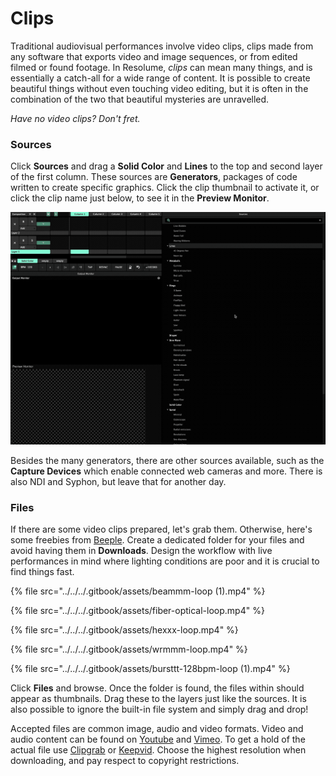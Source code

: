# Clips

Traditional audiovisual performances involve video clips, clips made from any software that exports video and image sequences, or from edited filmed or found footage. In Resolume, _clips_ can mean many things, and is essentially a catch-all for a wide range of content. It is possible to create beautiful things without even touching video editing, but it is often in the combination of the two that beautiful mysteries are unravelled.

_Have no video clips? Don't fret._ 

### Sources

Click **Sources** and drag a **Solid Color** and **Lines** to the top and second layer of the first column. These sources are **Generators**, packages of code written to create specific graphics. Click the clip thumbnail to activate it, or click the clip name just below, to see it in the **Preview Monitor**.

![](../../../.gitbook/assets/resolume-sources%20%281%29.gif)

Besides the many generators, there are other sources available, such as the **Capture Devices** which enable connected web cameras and more. There is also NDI and Syphon, but leave that for another day.

### Files

If there are some video clips prepared, let's grab them. Otherwise, here's some freebies from [Beeple](https://www.beeple-crap.com/vjloops). Create a dedicated folder for your files and avoid having them in **Downloads**. Design the workflow with live performances in mind where lighting conditions are poor and it is crucial to find things fast.

{% file src="../../../.gitbook/assets/beammm-loop \(1\).mp4" %}

{% file src="../../../.gitbook/assets/fiber-optical-loop.mp4" %}

{% file src="../../../.gitbook/assets/hexxx-loop.mp4" %}

{% file src="../../../.gitbook/assets/wrmmm-loop.mp4" %}

{% file src="../../../.gitbook/assets/bursttt-128bpm-loop \(1\).mp4" %}

Click **Files** and browse. Once the folder is found, the files within should appear as thumbnails. Drag these to the layers just like the sources. It is also possible to ignore the built-in file system and simply drag and drop!

Accepted files are common image, audio and video formats. Video and audio content can be found on [Youtube](https://www.youtube.com/) and [Vimeo](https://vimeo.com/). To get a hold of the actual file use [Clipgrab](https://clipgrab.org/) or [Keepvid](http://keepvid.com/). Choose the highest resolution when downloading, and pay respect to copyright restrictions.

